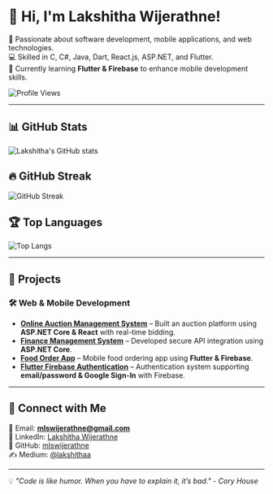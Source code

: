 # 👋 Hi, I'm Lakshitha Wijerathne!  
🚀 Passionate about software development, mobile applications, and web technologies.  
💻 Skilled in C, C#, Java, Dart, React.js, ASP.NET, and Flutter.  
🌱 Currently learning **Flutter & Firebase** to enhance mobile development skills.  

![Profile Views](https://komarev.com/ghpvc/?username=mlswijerathne&label=Profile%20Views&color=blue&style=flat)  

---

## 📊 GitHub Stats  
![Lakshitha's GitHub stats](https://github-readme-stats.vercel.app/api?username=mlswijerathne&show_icons=true&theme=radical)  

## 🔥 GitHub Streak  
![GitHub Streak](https://github-readme-streak-stats.herokuapp.com/?user=mlswijerathne&theme=radical)  

## 🏆 Top Languages  
![Top Langs](https://github-readme-stats.vercel.app/api/top-langs/?username=mlswijerathne&layout=compact&theme=radical)  

---

## 🚀 Projects  

### 🛠 Web & Mobile Development  
- **[Online Auction Management System](https://github.com/mlswijerathne/AuctionManagement.git)** – Built an auction platform using **ASP.NET Core & React** with real-time bidding.  
- **[Finance Management System](https://github.com/buildervortex/financeManagement.git)** – Developed secure API integration using **ASP.NET Core**.  
- **[Food Order App](https://github.com/mlswijerathne/food-order-app.git)** – Mobile food ordering app using **Flutter & Firebase**.  
- **[Flutter Firebase Authentication](https://github.com/mlswijerathne/Flutter-Firebase-Authentication.git)** – Authentication system supporting **email/password & Google Sign-In** with Firebase.  

---

## 🤝 Connect with Me  
📧 Email: **mlswijerathne@gmail.com**  
🔗 LinkedIn: [Lakshitha Wijerathne](https://www.linkedin.com/in/lakshitha-wijerathne)  
🐙 GitHub: [mlswijerathne](https://github.com/mlswijerathne)  
✍️ Medium: [@lakshithaa](https://medium.com/@lakshithaa)  

---

💡 *"Code is like humor. When you have to explain it, it’s bad."* - *Cory House*  